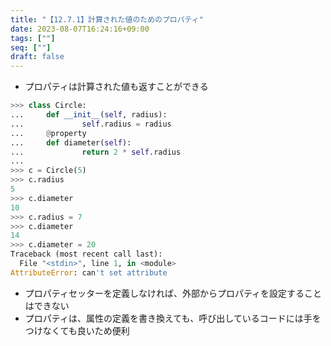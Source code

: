 ```yaml
---
title: "【12.7.1】計算された値のためのプロパティ"
date: 2023-08-07T16:24:16+09:00
tags: [""]
seq: [""]
draft: false
---
```


- プロパティは計算された値も返すことができる

```python
>>> class Circle:
...     def __init__(self, radius):
...             self.radius = radius
...     @property
...     def diameter(self):
...             return 2 * self.radius
...
>>> c = Circle(5)
>>> c.radius
5
>>> c.diameter
10
>>> c.radius = 7
>>> c.diameter
14
>>> c.diameter = 20
Traceback (most recent call last):
  File "<stdin>", line 1, in <module>
AttributeError: can't set attribute
```

- プロパティセッターを定義しなければ、外部からプロパティを設定することはできない
- プロパティは、属性の定義を書き換えても、呼び出しているコードには手をつけなくても良いため便利